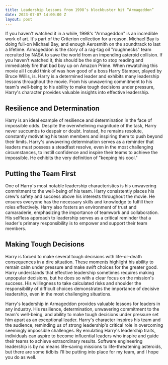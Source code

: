 ```yaml
---
title: Leadership lessons from 1998’s blockbuster hit “Armageddon”
date: 2023-07-07 14:00:00 Z
layout: post
---
```


If you haven't watched it in a while, 1998's "Armageddon" is an incredible work of art. It's part of the Criterion collection for a reason. Michael Bay is doing full-on Michael Bay, and enough Aerosmith on the soundtrack to last a lifetime. Armageddon is the story of a rag-tag oil "roughnecks" team recruited by NASA to save the world from an impending asteroid collision. If you haven't watched it, this should be the sign to stop reading and immediately fire that bad boy up on Amazon Prime. When rewatching this movie all I could think of was how good of a boss Harry Stamper, played by Bruce Willis, is. Harry is a determined leader and exhibits many leadership lessons throughout the movie. From his unwavering commitment to his team's well-being to his ability to make tough decisions under pressure, Harry's character provides valuable insights into effective leadership.

<h2 class="font-sans font-bold tracking-tight text-3xl">Resilience and Determination</h2>

Harry is an ideal example of resilience and determination in the face of impossible odds. Despite the overwhelming magnitude of the task, Harry never succumbs to despair or doubt. Instead, he remains resolute, constantly motivating his team members and inspiring them to push beyond their limits. Harry's unwavering determination serves as a reminder that leaders must possess a steadfast resolve, even in the most challenging circumstances, to instill confidence and inspire their teams to achieve the impossible. He exhibits the very definition of "keeping his cool."

<h2 class="font-sans font-bold tracking-tight text-3xl">Putting the Team First</h2>

One of Harry's most notable leadership characteristics is his unwavering commitment to the well-being of his team. Harry consistently places his crew's safety and success above his interests throughout the movie. He ensures everyone has the necessary skills and knowledge to fulfill their roles effectively. Harry also fosters an environment of trust and camaraderie, emphasizing the importance of teamwork and collaboration. His selfless approach to leadership serves as a critical reminder that a leader's primary responsibility is to empower and support their team members.

<h2 class="font-sans font-bold tracking-tight text-3xl">Making Tough Decisions</h2>

Harry is forced to make several tough decisions with life-or-death consequences in a dire situation. These moments highlight his ability to remain calm under pressure and make swift choices for the greater good. Harry understands that effective leadership sometimes requires making unpopular decisions, but he does so with a clear focus on the mission's success. His willingness to take calculated risks and shoulder the responsibility of difficult choices demonstrates the importance of decisive leadership, even in the most challenging situations.

Harry's leadership in Armageddon provides valuable lessons for leaders in any industry. His resilience, determination, unwavering commitment to the team's well-being, and ability to make tough decisions under pressure set him apart as an exceptional leader. Harry's character inspires his team and the audience, reminding us of strong leadership's critical role in overcoming seemingly impossible challenges. By emulating Harry's leadership traits, individuals can aspire to become influential leaders who inspire and guide their teams to achieve extraordinary results. Software engineering leadership is by no means life-saving missions to life-threatening asteroids, but there are some tidbits I'll be putting into place for my team, and I hope you do as well.